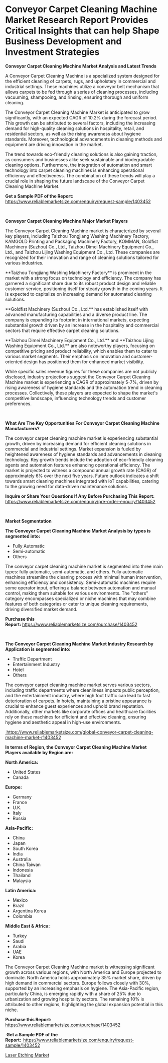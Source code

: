 <p><h1>Conveyor Carpet Cleaning Machine Market Research Report Provides Critical Insights that can help Shape Business Development and Investment Strategies</h1></p><p><strong>Conveyor Carpet Cleaning Machine Market Analysis and Latest Trends</strong></p>
<p><p>A Conveyor Carpet Cleaning Machine is a specialized system designed for the efficient cleaning of carpets, rugs, and upholstery in commercial and industrial settings. These machines utilize a conveyor belt mechanism that allows carpets to be fed through a series of cleaning processes, including vacuuming, shampooing, and rinsing, ensuring thorough and uniform cleaning.</p><p>The Conveyor Carpet Cleaning Machine Market is anticipated to grow significantly, with an expected CAGR of 10.2% during the forecast period. This growth can be attributed to several factors, including the increasing demand for high-quality cleaning solutions in hospitality, retail, and residential sectors, as well as the rising awareness about hygiene standards. Moreover, technological advancements in cleaning methods and equipment are driving innovation in the market.</p><p>The trend towards eco-friendly cleaning solutions is also gaining traction, as consumers and businesses alike seek sustainable and biodegradable cleaning options. Furthermore, the integration of automation and smart technology into carpet cleaning machines is enhancing operational efficiency and effectiveness. The combination of these trends will play a crucial role in shaping the future landscape of the Conveyor Carpet Cleaning Machine Market.</p></p>
<p><strong>Get a Sample PDF of the Report:&nbsp;</strong> <a href="https://www.reliablemarketsize.com/enquiry/request-sample/1403452?utm_campaign=1131&utm_medium=2&utm_source=Github&utm_content=ia&utm_term=13012025&utm_id=conveyor-carpet-cleaning-machine">https://www.reliablemarketsize.com/enquiry/request-sample/1403452</a></p>
<p>&nbsp;</p>
<p><strong>Conveyor Carpet Cleaning Machine Major Market Players</strong></p>
<p><p>The Conveyor Carpet Cleaning Machine market is characterized by several key players, including Taizhou Tongjiang Washing Machinery Factory, KAMGOLD Printing and Packaging Machinery Factory, KOMMAN, Goldfist Machinery (Suzhou) Co., Ltd., Taizhou Dimei Machinery Equipment Co., Ltd., and Taizhou Lijing Washing Equipment Co., Ltd. These companies are recognized for their innovation and range of cleaning solutions tailored for various industries.</p><p>**Taizhou Tongjiang Washing Machinery Factory** is prominent in the market with a strong focus on technology and efficiency. The company has garnered a significant share due to its robust product design and reliable customer service, positioning itself for steady growth in the coming years. It is expected to capitalize on increasing demand for automated cleaning solutions.</p><p>**Goldfist Machinery (Suzhou) Co., Ltd.** has established itself with advanced manufacturing capabilities and a diverse product line. The company is expanding its footprint in international markets, expecting substantial growth driven by an increase in the hospitality and commercial sectors that require effective carpet cleaning solutions.</p><p>**Taizhou Dimei Machinery Equipment Co., Ltd.** and **Taizhou Lijing Washing Equipment Co., Ltd.** are also noteworthy players, focusing on competitive pricing and product reliability, which enables them to cater to various market segments. Their emphasis on innovation and customer-oriented design has positioned them for enhanced market visibility.</p><p>While specific sales revenue figures for these companies are not publicly disclosed, industry projections suggest the Conveyor Carpet Cleaning Machine market is experiencing a CAGR of approximately 5-7%, driven by rising awareness of hygiene standards and the automation trend in cleaning processes. Collectively, these players are expected to shape the market's competitive landscape, influencing technology trends and customer preferences.</p></p>
<p>&nbsp;</p>
<p><strong>What Are The Key Opportunities For Conveyor Carpet Cleaning Machine Manufacturers?</strong></p>
<p><p>The conveyor carpet cleaning machine market is experiencing substantial growth, driven by increasing demand for efficient cleaning solutions in commercial and industrial settings. Market expansion is fueled by heightened awareness of hygiene standards and advancements in cleaning technology. Key growth trends include the adoption of eco-friendly cleaning agents and automation features enhancing operational efficiency. The market is projected to witness a compound annual growth rate (CAGR) of approximately 6% over the next five years. Future outlook indicates a shift towards smart cleaning machines integrated with IoT capabilities, catering to the growing need for data-driven maintenance solutions.</p></p>
<p><strong>Inquire or Share Your Questions If Any Before Purchasing This Report:</strong> <a href="https://www.reliablemarketsize.com/enquiry/pre-order-enquiry/1403452?utm_campaign=1131&utm_medium=2&utm_source=Github&utm_content=ia&utm_term=13012025&utm_id=conveyor-carpet-cleaning-machine">https://www.reliablemarketsize.com/enquiry/pre-order-enquiry/1403452</a></p>
<p>&nbsp;</p>
<p><strong>Market Segmentation</strong></p>
<p><strong>The Conveyor Carpet Cleaning Machine Market Analysis by types is segmented into:</strong></p>
<p><ul><li>Fully Automatic</li><li>Semi-automatic</li><li>Others</li></ul></p>
<p><p>The conveyor carpet cleaning machine market is segmented into three main types: fully automatic, semi-automatic, and others. Fully automatic machines streamline the cleaning process with minimal human intervention, enhancing efficiency and consistency. Semi-automatic machines require some operator input, offering a balance between automation and manual control, making them suitable for various environments. The "others" category encompasses specialized or niche machines that may combine features of both categories or cater to unique cleaning requirements, driving diversified market demand.</p></p>
<p><strong>Purchase this Report:&nbsp;</strong><a href="https://www.reliablemarketsize.com/purchase/1403452?utm_campaign=1131&utm_medium=2&utm_source=Github&utm_content=ia&utm_term=13012025&utm_id=conveyor-carpet-cleaning-machine">https://www.reliablemarketsize.com/purchase/1403452</a></p>
<p>&nbsp;</p>
<p><strong>The Conveyor Carpet Cleaning Machine Market Industry Research by Application is segmented into:</strong></p>
<p><ul><li>Traffic Department</li><li>Entertainment Industry</li><li>Hotel</li><li>Others</li></ul></p>
<p><p>The conveyor carpet cleaning machine market serves various sectors, including traffic departments where cleanliness impacts public perception, and the entertainment industry, where high foot traffic can lead to fast deterioration of carpets. In hotels, maintaining a pristine appearance is crucial to enhance guest experiences and uphold brand reputation. Additionally, other markets like corporate offices and healthcare facilities rely on these machines for efficient and effective cleaning, ensuring hygiene and aesthetic appeal in high-use environments.</p></p>
<p><a href="https://www.reliablemarketsize.com/global-conveyor-carpet-cleaning-machine-market-r1403452?utm_campaign=1131&utm_medium=2&utm_source=Github&utm_content=ia&utm_term=13012025&utm_id=conveyor-carpet-cleaning-machine">&nbsp;https://www.reliablemarketsize.com/global-conveyor-carpet-cleaning-machine-market-r1403452</a></p>
<p><strong>In terms of Region, the Conveyor Carpet Cleaning Machine Market Players available by Region are:</strong></p>
<p>
    <p> <strong> North America: </strong>
        <ul>
            <li>United States</li>
            <li>Canada</li>
        </ul>
        </p> 
    <p> <strong> Europe: </strong>
        <ul>
            <li>Germany</li>
            <li>France</li>
            <li>U.K.</li>
            <li>Italy</li>
            <li>Russia</li>
        </ul>
        </p> 
    <p> <strong> Asia-Pacific: </strong>
        <ul>
            <li>China</li>
            <li>Japan</li>
            <li>South Korea</li>
            <li>India</li>
            <li>Australia</li>
            <li>China Taiwan</li>
            <li>Indonesia</li>
            <li>Thailand</li>
            <li>Malaysia</li>
        </ul>
        </p> 
    <p> <strong> Latin America: </strong>
        <ul>
            <li>Mexico</li>
            <li>Brazil</li>
            <li>Argentina Korea</li>
            <li>Colombia</li>
        </ul>
        </p> 
    <p> <strong> Middle East & Africa: </strong>
        <ul>
            <li>Turkey</li>
            <li>Saudi</li>
            <li>Arabia</li>
            <li>UAE</li>
            <li>Korea</li>
        </ul>
    </p>
    </p>
<p><p>The Conveyor Carpet Cleaning Machine market is witnessing significant growth across various regions, with North America and Europe projected to dominate. North America holds approximately 35% market share, driven by high demand in commercial sectors. Europe follows closely with 30%, supported by an increasing emphasis on hygiene. The Asia-Pacific region, particularly China, is emerging rapidly with a share of 25% due to urbanization and growing hospitality sectors. The remaining 10% is attributed to other regions, highlighting the global expansion potential in this niche.</p></p>
<p><strong>Purchase this Report: </strong><a href="https://www.reliablemarketsize.com/purchase/1403452?utm_campaign=1131&utm_medium=2&utm_source=Github&utm_content=ia&utm_term=13012025&utm_id=conveyor-carpet-cleaning-machine">https://www.reliablemarketsize.com/purchase/1403452</a></p>
<p>&nbsp;<strong>Get a Sample PDF of the Report:&nbsp;&nbsp;</strong><a href="https://www.reliablemarketsize.com/enquiry/request-sample/1403452?utm_campaign=1131&utm_medium=2&utm_source=Github&utm_content=ia&utm_term=13012025&utm_id=conveyor-carpet-cleaning-machine">https://www.reliablemarketsize.com/enquiry/request-sample/1403452</a></p>
<p><strong></strong></p>
<p><p><a href="https://github.com/CliffMedina6/Market-Research-Report-List-7/blob/main/laser-etching-market.md?utm_campaign=1131&utm_medium=2&utm_source=Github&utm_content=ia&utm_term=13012025&utm_id=conveyor-carpet-cleaning-machine">Laser Etching Market</a></p></p>